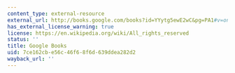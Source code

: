 ```yaml
---
content_type: external-resource
external_url: http://books.google.com/books?id=YYytg5ewE2wC&pg=PA1#v=onepage
has_external_license_warning: true
license: https://en.wikipedia.org/wiki/All_rights_reserved
status: ''
title: Google Books
uid: 7ce162cb-e56c-46f6-8f6d-639ddea282d2
wayback_url: ''
---
```

